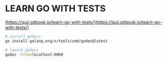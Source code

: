 # LEARN GO WITH TESTS

[https://quii.gitbook.io/learn-go-with-tests/](https://quii.gitbook.io/learn-go-with-tests/)

```zsh
# install godocs
go install golang.org/x/tools/cmd/godoc@latest

# launch godocs
godoc -http=localhost:6060
```

